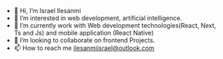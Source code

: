 - 👋 Hi, I’m Israel Ilesanmi
- 👀 I’m interested in web development, artificial intelligence. 
- 🌱 I’m currently work with Web development technologies(React, Next, Ts and Js) and mobile application (React Native) 
- 💞️ I’m looking to collaborate on frontend Projects.
- 📫 How to reach me ilesanmiisrael@outlook.com
